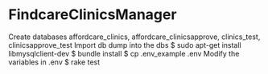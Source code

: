 FindcareClinicsManager
======================
Create databases affordcare_clinics, affordcare_clinicsapprove, clinics_test, clinicsapprove_test
Import db dump into the dbs
$ sudo apt-get install libmysqlclient-dev
$ bundle install
$ cp .env_example .env
Modify the variables in .env
$ rake test
